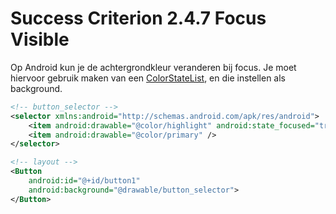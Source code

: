 # Success Criterion 2.4.7 Focus Visible

Op Android kun je de achtergrondkleur veranderen bij focus. Je moet hiervoor gebruik maken van een [ColorStateList](https://developer.android.com/guide/topics/resources/color-list-resource), en die instellen als background.

```xml
<!-- button_selector -->
<selector xmlns:android="http://schemas.android.com/apk/res/android">
    <item android:drawable="@color/highlight" android:state_focused="true" />
    <item android:drawable="@color/primary" />
</selector>

<!-- layout -->
<Button  
    android:id="@+id/button1" 
    android:background="@drawable/button_selector">
</Button>
```
